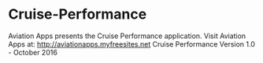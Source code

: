 # Cruise-Performance
Aviation Apps presents the Cruise Performance application.
Visit Aviation Apps at: http://aviationapps.myfreesites.net
Cruise Performance Version 1.0 - October 2016
